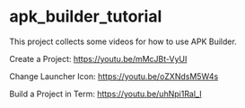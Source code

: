 # apk_builder_tutorial
This project collects some videos for how to use APK Builder.

Create a Project:
https://youtu.be/mMcJBt-VyUI

Change Launcher Icon:
https://youtu.be/oZXNdsM5W4s

Build a Project in Term:
https://youtu.be/uhNpi1Ral_I
